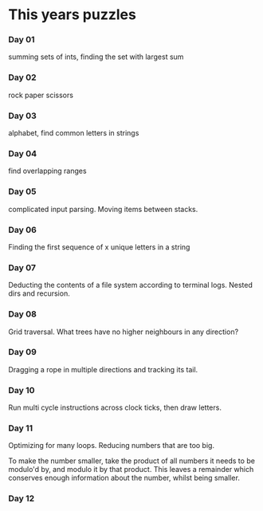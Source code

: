 # This years puzzles

### Day 01
summing sets of ints, finding the set with largest sum

### Day 02
rock paper scissors

### Day 03
alphabet, find common letters in strings

### Day 04
find overlapping ranges

### Day 05
complicated input parsing. Moving items between stacks.

### Day 06
Finding the first sequence of x unique letters in a string

### Day 07
Deducting the contents of a file system according to terminal logs. Nested dirs and recursion.

### Day 08
Grid traversal. What trees have no higher neighbours in any direction?

### Day 09
Dragging a rope in multiple directions and tracking its tail.

### Day 10
Run multi cycle instructions across clock ticks, then draw letters.

### Day 11
Optimizing for many loops. Reducing numbers that are too big.

To make the number smaller, take the product of all numbers it needs to be modulo'd by, and modulo it by that product.
This leaves a remainder which conserves enough information about the number, whilst being smaller.

### Day 12
